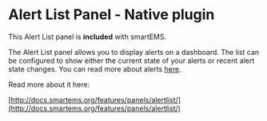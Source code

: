# Alert List Panel - Native plugin

This Alert List panel is **included** with smartEMS.

The Alert List panel allows you to display alerts on a dashboard. The list can be configured to show either the current state of your alerts or recent alert state changes. You can read more about alerts [here](http://docs.smartems.org/alerting/rules).

Read more about it here:

[http://docs.smartems.org/features/panels/alertlist/](http://docs.smartems.org/features/panels/alertlist/)

